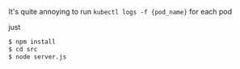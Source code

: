 It's quite annoying to run `kubectl logs -f {pod_name}` for each pod

just
```bash
$ npm install
$ cd src
$ node server.js
```
